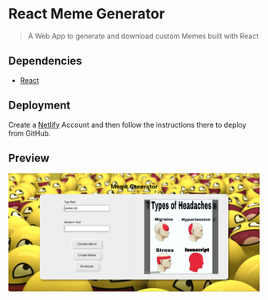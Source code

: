# React Meme Generator

> A Web App to generate and download custom Memes built with React

## Dependencies

- [React](https://reactjs.org/)

## Deployment

Create a [Netlify](https://www.netlify.com/) Account and then follow the instructions there to deploy from GitHub.

## Preview

![Preview of the app](/images/page.png "Preview of the app")
